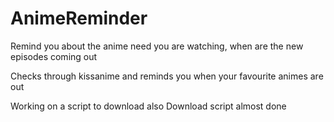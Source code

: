 # AnimeReminder
Remind you about the anime need you are watching, when are the new episodes coming out

Checks through kissanime and reminds you when your favourite animes are out

Working on a script to download also
Download script almost done
